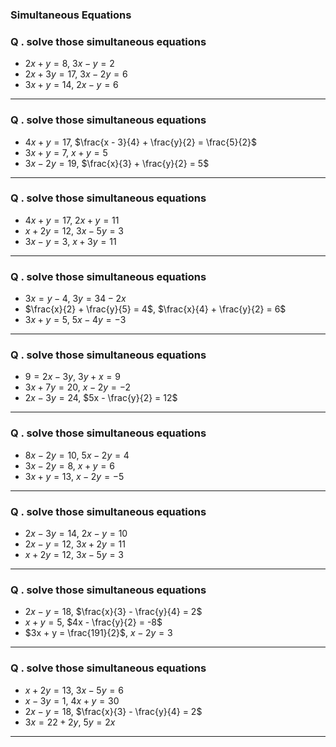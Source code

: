 

### Simultaneous Equations 

### Q . solve those simultaneous equations 

- $2x + y = 8$, $3x - y = 2$
- $2x + 3y = 17$, $3x - 2y = 6$
- $3x + y = 14$, $2x - y = 6$

---
### Q . solve those simultaneous equations 
- $4x + y = 17$, $\frac{x - 3}{4} + \frac{y}{2} = \frac{5}{2}$
- $3x + y = 7$, $x + y = 5$
- $3x - 2y = 19$, $\frac{x}{3} + \frac{y}{2} = 5$

---
### Q . solve those simultaneous equations 
- $4x + y = 17$, $2x + y = 11$
- $x + 2y = 12$, $3x - 5y = 3$
- $3x - y = 3$, $x + 3y = 11$

---
### Q . solve those simultaneous equations 
- $3x = y - 4$, $3y = 34 - 2x$
- $\frac{x}{2} + \frac{y}{5} = 4$, $\frac{x}{4} + \frac{y}{2} = 6$
- $3x + y = 5$, $5x - 4y = -3$

---  
### Q . solve those simultaneous equations 
- $9 = 2x - 3y$, $3y + x = 9$
- $3x + 7y = 20$, $x - 2y = -2$
- $2x - 3y = 24$, $5x - \frac{y}{2} = 12$

---
### Q . solve those simultaneous equations 
- $8x - 2y = 10$, $5x - 2y = 4$
- $3x - 2y = 8$, $x + y = 6$
- $3x + y = 13$, $x - 2y = -5$

---
### Q . solve those simultaneous equations 
- $2x - 3y = 14$, $2x - y = 10$
- $2x - y = 12$, $3x + 2y = 11$
- $x + 2y = 12$, $3x - 5y = 3$

---
### Q . solve those simultaneous equations 
- $2x - y = 18$, $\frac{x}{3} - \frac{y}{4} = 2$
- $x + y = 5$, $4x - \frac{y}{2} = -8$
- $3x + y = \frac{191}{2}$, $x - 2y = 3$

---
### Q . solve those simultaneous equations 
- $x + 2y = 13$, $3x - 5y = 6$
- $x - 3y = 1$, $4x + y = 30$
- $2x - y = 18$, $\frac{x}{3} - \frac{y}{4} = 2$
- $3x = 22 + 2y$, $5y = 2x$

---  
